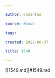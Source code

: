 ```yaml
---

author: ohmanfoo

source: #todo

tags: 

created: 2022-08-07

title: 1549

---
```

[[1549.md]]#1549.md